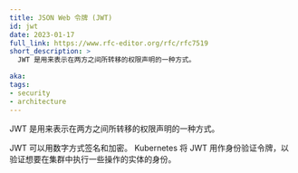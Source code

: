 ```yaml
---
title: JSON Web 令牌 (JWT)
id: jwt
date: 2023-01-17
full_link: https://www.rfc-editor.org/rfc/rfc7519
short_description: >
  JWT 是用来表示在两方之间所转移的权限声明的一种方式。

aka:
tags:
- security
- architecture
---
```


JWT 是用来表示在两方之间所转移的权限声明的一种方式。


JWT 可以用数字方式签名和加密。
Kubernetes 将 JWT 用作身份验证令牌，以验证想要在集群中执行一些操作的实体的身份。
